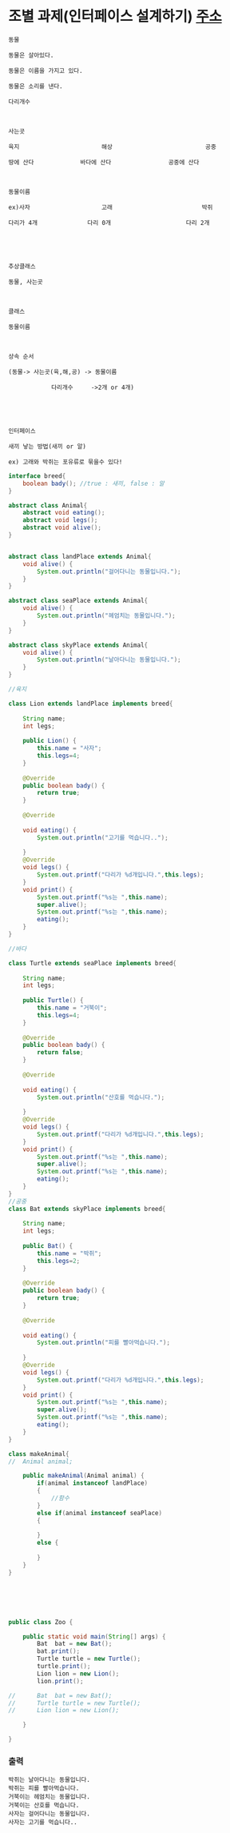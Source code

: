 # 조별 과제(인터페이스 설계하기) [주소](https://cafe.naver.com/ArticleRead.nhn?clubid=30787723&page=1&articleid=269&referrerAllArticles=true)

    동물

    동물은 살아있다.

    동물은 이름을 가지고 있다.

    동물은 소리를 낸다.

    다리개수

    ​

    사는곳 

    육지                       해상                          공중

    땅에 산다             바다에 산다                공중에 산다

    ​

    동물이름

    ex)사자                    고래                         박쥐

    다리가 4개              다리 0개                     다리 2개

    ​

    ​

    추상클래스

    동물, 사는곳

    ​

    클래스

    동물이름 

    ​

    상속 순서

    (동물-> 사는곳(육,해,공) -> 동물이름

                다리개수     ->2개 or 4개)

    ​

    ​

    인터페이스

    새끼 낳는 방법(새끼 or 알)

    ex) 고래와 박쥐는 포유류로 묶을수 있다!

```java
interface breed{
	boolean bady(); //true : 새끼, false : 알 
}

abstract class Animal{
	abstract void eating();
	abstract void legs();
	abstract void alive();
}


abstract class landPlace extends Animal{
	void alive() {
		System.out.println("걸어다니는 동물입니다.");
	}
}

abstract class seaPlace extends Animal{
	void alive() {
		System.out.println("헤엄치는 동물입니다.");
	}
}

abstract class skyPlace extends Animal{
	void alive() {
		System.out.println("날아다니는 동물입니다.");
	}
}

//육지

class Lion extends landPlace implements breed{
	
	String name;
	int legs;
	
	public Lion() {
		this.name = "사자";
		this.legs=4;
	}
	
	@Override
	public boolean bady() {
		return true;
	}
	
	@Override
		
	void eating() {
		System.out.println("고기를 먹습니다..");
		
	}
	@Override
	void legs() {
		System.out.printf("다리가 %d개입니다.",this.legs);
	}
	void print() {
		System.out.printf("%s는 ",this.name);
		super.alive();
		System.out.printf("%s는 ",this.name);
		eating();
	}
}

//바다

class Turtle extends seaPlace implements breed{
	
	String name;
	int legs;
	
	public Turtle() {
		this.name = "거북이";
		this.legs=4;
	}
	
	@Override
	public boolean bady() {
		return false;
	}
	
	@Override
		
	void eating() {
		System.out.println("산호를 먹습니다.");
		
	}
	@Override
	void legs() {
		System.out.printf("다리가 %d개입니다.",this.legs);
	}
	void print() {
		System.out.printf("%s는 ",this.name);
		super.alive();
		System.out.printf("%s는 ",this.name);
		eating();
	}
}
//공중
class Bat extends skyPlace implements breed{
	
	String name;
	int legs;
	
	public Bat() {
		this.name = "박쥐";
		this.legs=2;
	}
	
	@Override
	public boolean bady() {
		return true;
	}
	
	@Override
		
	void eating() {
		System.out.println("피를 빨아먹습니다.");
		
	}
	@Override
	void legs() {
		System.out.printf("다리가 %d개입니다.",this.legs);
	}
	void print() {
		System.out.printf("%s는 ",this.name);
		super.alive();
		System.out.printf("%s는 ",this.name);
		eating();
	}
}

class makeAnimal{
//	Animal animal;

	public makeAnimal(Animal animal) {
		if(animal instanceof landPlace)
		{
			//함수
		}
		else if(animal instanceof seaPlace)
		{
			
		}
		else {
			
		}
	}
}






public class Zoo {

	public static void main(String[] args) {
		Bat  bat = new Bat();
		bat.print();
		Turtle turtle = new Turtle();
		turtle.print();
		Lion lion = new Lion();
		lion.print();

//		Bat  bat = new Bat();
//		Turtle turtle = new Turtle();
//		Lion lion = new Lion();

	}

}
```


### 출력

    박쥐는 날아다니는 동물입니다.
    박쥐는 피를 빨아먹습니다.
    거북이는 헤엄치는 동물입니다.
    거북이는 산호를 먹습니다.
    사자는 걸어다니는 동물입니다.
    사자는 고기를 먹습니다..